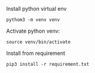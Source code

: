 
Install python virtual env
```
pythom3 -m venv venv
```

Activate python venv:
```
source venv/bin/activate
```

Install from requirement

```
pip3 install -r requirement.txt
```